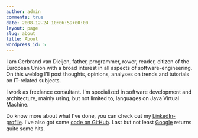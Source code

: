 ```yaml
---
author: admin
comments: true
date: 2008-12-24 10:06:59+00:00
layout: page
slug: about
title: About
wordpress_id: 5
---
```


I am Gerbrand van Dieijen, father, programmer, rower, reader, citizen of the European Union with a broad interest in all aspects of software-engineering. On this weblog I'll post thoughts, opinions, analyses on trends and tutorials on IT-related subjects.

I work as freelance consultant. I'm specialized in software development and architecture, mainly using, but not limited to, languages on Java Virtual Machine.

Do know more about what I've done, you can check out my [LinkedIn-profile](http://www.linkedin.com/in/gerbrand). I've also got some [code on GitHub](https://github.com/gerbrand/). Last but not least [Google](http://www.google.nl/search?q=gerbrand+van+dieijen) returns quite some hits.
